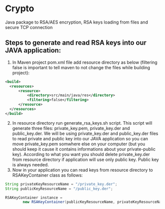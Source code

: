 # Crypto
Java package to RSA/AES encryption, RSA keys loading from files and secure TCP connection

## Steps to generate and read RSA keys into our JAVA application:

1. In Maven project pom.xml file add resource directory as below (filtering false is important to tell maven to not change the files while building project):
```xml
<build>
  <resources>
      <resource>
          <directory>src/main/java/res</directory>
          <filtering>false</filtering>
      </resource>
  </resources>
</build>
```
2. In resource directory run generate_rsa_keys.sh script. This script will generate three files: private_key.pem, private_key.der and public_key.der. We will be using private_key.der and public_key.der files to read private and public key into our JAVA application so you can move private_key.pem somwhere else on your computer (but you should keep it cause it contains informations about your private-public key). According to what you want you should delete private_key.der from resource directory if application will use only public key. Public key is always needed.
3. Now in your application you can read keys from resource directory to RSAKeyContainer class as follows:
```java
String privateKeyResourceName = "/private_key.der";
String publicKeyResourceName = "/public_key.der";

RSAKeyContainer instance = 
        new RSAKeyContainer(publicKeyResourceName, privateKeyResourceName);
```
